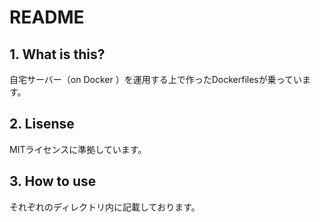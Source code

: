 # README



## 1. What is this?

自宅サーバー（on Docker ）を運用する上で作ったDockerfilesが乗っています。



## 2. Lisense 

MITライセンスに準拠しています。



## 3. How to use

それぞれのディレクトリ内に記載しております。





